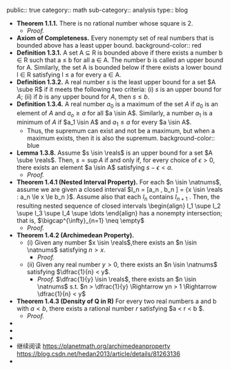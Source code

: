 public:: true
category:: math
sub-category:: analysis
type:: blog

- **Theorem 1.1.1.** $\text{There is no rational number whose square is 2.}$
	- *Proof.*
- **Axiom of Completeness.**  Every nonempty set of real numbers that is bounded above has a least upper bound.
  background-color:: red
- **Definition 1.3.1.** A set A ⊆ R is bounded above if there exists a number b ∈ R such that a ≤ b for all a ∈ A. The number b is called an upper bound for A.
  Similarly, the set A is bounded below if there exists a lower bound l ∈ R satisfying l ≤ a for every a ∈ A.
- **Definition 1.3.2.** A real number $s$ is the least upper bound for a set $A \sube R$ if it meets the following two criteria:
  (i) $s$ is an upper bound for $A$;
  (ii) if $b$ is any upper bound for $A$, then $s \le b$.
- **Definition 1.3.4.** A real number $a_0$ is a maximum of the set $A$ if $a_0$ is an element of $A$ and $a_o \ge a$  for all $a \isin A$. Similarly, a number $a_1$ is a minimum of $A$ if $a_1 \isin A$ and $a_1 \le a$ for every $a \isin A$.
	- Thus, the supremum can exist and not be a maximum, but when a maximum exists, then it is also the supremum.
	  background-color:: blue
- **Lemma 1.3.8.** Assume $s \isin \reals$ is an upper bound for a set $A \sube \reals$. Then, $s = \sup A$ if and only if, for every choice of $\epsilon > 0$, there exists an element $a \isin A$ satisfying $s − \epsilon < a$.
	- *Proof.*
- **Theorem 1.4.1 (Nested Interval Property).** For each $n \isin \natnums$, assume we are given a closed interval $I_n = [a_n , b_n ] = {x \isin \reals : a_n \le x \le b_n }$. Assume also that each $I_n$ contains $I_{n+1}$ . Then, the resulting nested sequence of closed intervals
  \begin{align} I_1 \supe I_2 \supe I_3 \supe I_4 \supe \dots \end{align}
  has a nonempty intersection; that is, $\bigcap^{\infty}_{n=1} \neq \empty$
	- *Proof.*
- **Theorem 1.4.2 (Archimedean Property).**
	- (i) Given any number $x \isin \reals$,there exists an $n \isin \natnums$ satisfying $n > x$.
		- *Proof.*
	- (ii) Given any real number $y > 0$, there exists an $n \isin \natnums$ satisfying $\dfrac{1}{n} < y$.
		- *Proof.* $\dfrac{1}{y} \isin \reals$, there exists an $n \isin \natnums$ s.t. $n > \dfrac{1}{y} \Rightarrow yn > 1 \Rightarrow \dfrac{1}{n} < y$
- **Theorem 1.4.3 (Density of Q in R)** For every two real numbers a and b with $a < b$, there exists a rational number $r$ satisfying $a < r < b $.
	- *Proof.*
-
-
-
- 继续阅读
  https://planetmath.org/archimedeanproperty
  https://blog.csdn.net/hedan2013/article/details/81263136
-
